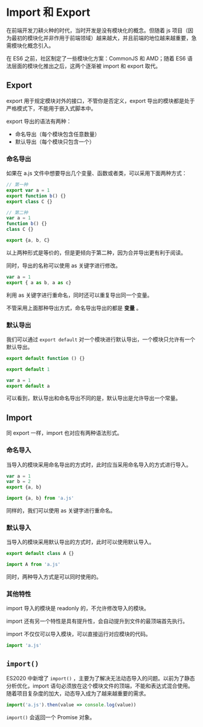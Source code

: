 # Import 和 Export

在前端开发刀耕火种的时代，当时开发是没有模块化的概念。但随着 js 项目（因为最初的模块化并非作用于前端领域）越来越大，并且前端的地位越来越重要，急需模块化概念引入。

在 ES6 之前，社区制定了一些模块化方案：CommonJS 和 AMD；随着 ES6 语法层面的模块化推出之后，这两个逐渐被 import 和 export 取代。

## Export

export 用于规定模块对外的接口，不管你是否定义，export 导出的模块都是处于严格模式下，不能用于嵌入式脚本中。

export 导出的语法有两种：

*   命名导出（每个模块包含任意数量）
*   默认导出（每个模块只包含一个）

### 命名导出

如果在 a.js 文件中想要导出几个变量、函数或者类，可以采用下面两种方式：

```js
// 第一种
export var a = 1
export function b() {}
export class C {}

// 第二种
var a = 1
function b() {}
class C {}

export {a, b, C}
```

以上两种形式是等价的，但是更倾向于第二种，因为合并导出更有利于阅读。

同时，导出的名称可以使用 as 关键字进行修改。

```js
var a = 1
export { a as b, a as c}
```

利用 as 关键字进行重命名，同时还可以重复导出同一个变量。

不管采用上面那种导出方式，命名导出导出的都是 **变量** 。

### 默认导出

我们可以通过 `export default` 对一个模块进行默认导出，一个模块只允许有一个默认导出。

```js
export default function () {}

export default 1

var a = 1
export default a
```

可以看到，默认导出和命名导出不同的是，默认导出是允许导出一个常量。

## Import

同 export 一样，import 也对应有两种语法形式。

### 命名导入

当导入的模块采用命名导出的方式时，此时应当采用命名导入的方式进行导入。

```js
var a = 1
var b = 2
export {a, b}

import {a, b} from 'a.js'
```

同样的，我们可以使用 as 关键字进行重命名。

### 默认导入

当导入的模块采用默认导出的方式时，此时可以使用默认导入。

```js
export default class A {}

import A from 'a.js'
```

同时，两种导入方式是可以同时使用的。

### 其他特性

import 导入的模块是 readonly 的，不允许修改导入的模块。

import 还有另一个特性是具有提升性，会自动提升到文件的最顶端首先执行。

import 不仅仅可以导入模块，可以直接运行对应模块的代码。

```js
import 'a.js'
```

## `import()`

ES2020 中新增了 `import()` ，主要为了解决无法动态导入的问题。以前为了静态分析优化，import 语句必须放在这个模块文件的顶端，不能和表达式混合使用。随着项目复杂度的加大，动态导入成为了越来越重要的需求。

```js
import('a.js').then(value => console.log(value))
```

`import()` 会返回一个 Promise 对象。